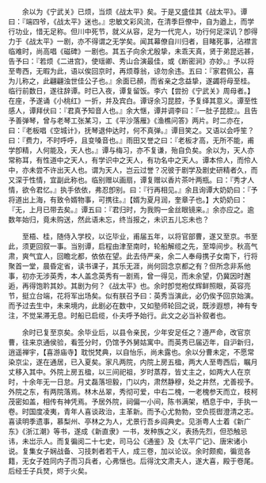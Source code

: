 <!-- { "loadSidebar": true } -->
　　余以为《宁武关》已烦，当烦《战太平》矣。于是又盛佳其《战太平》。谭曰：『端四爷，《战太平》迷也。』忠敏文彩风流，在清季巨僚中，自为遒上，而学行功业，惜无足称。但川中死节，就义从容，足为一代完人，功行何足深讥？卽得力于《战太平》一剧，亦不得谓之无学矣。闻其幕僚自川归者，目睹死事，沾襟言临难时，尚高唱《磁碑》一剧也。其五子向余尤殷挚，未乖天真，贤于弟昆远甚，告予曰：『若烦《二进宫》，使瑶卿、秀山合演最佳，或《断密涧》亦妙。』予以将至粤西，无暇为此，语以俟回京时，再烦尊翁，谅勿余违。五曰：『家君佩公，喜为儿称之，此翩翩浊世佳公子也。』余面已頳，而省亲之念益挚，遂蠲将母至桂。临行前数日，遂往辞谭。时已入夜，谭复留饭。李六【尝扮《宁武关》周母者。】在座，予遂诵《小桃红》一折，并及宾白。谭讶余习昆腔，予复绎其意义。谭至性感人，谭拜伏曰：『君真予知音人也。』余大惬，谭并调李曰：『一肚子昆腔』。且告予善弹琴，曾与老琴工张某习，工《平沙落雁》《渔樵问答》两片。时二亦在，曰：『老板唱《空城计》，抚琴退仲达时，何不真弹。』谭目笑之。又语以会呼笙？曰：『费力，不时呼呼，且变嗓音也。』雨田又誉之曰：『老板才高，无所不能，甫学卽精，人何能及，天人也。』谭与梅习，亦不复谦，殆自负矣。余以为，天人亦常称耳，有性道中之天人，有学识中之天人，有功名中之天人。谭本伶人，而伶人中，亦未尝不许出天人也。谓为天人，岂云过誉？况彼于剧学及剧史研精者久，而又深于性情，宜副此称也。临别赠以画扇，谭复赠以香片茶叶两瓶。曰：『秀才人情，欲令君忆。』执手依依，弗忍卽别。曰：『行再相见。』余且询谭大奶奶曰：『予将道出上海，有致令婿物事，可携往。』【婿为夏月润，奎章子也。】大奶奶曰：『无，上月已带去矣。』谭五曰：『君归时，为我购一金丝眼镜来。』余亦应之。逾数年始归，竟未购送，然此语未忘，终当报之，未识五儿忘未也？ 

　　至梧、桂，随侍入学校，以讫毕业，甫届五年，以将官部曹，遂又至京。书至此，须更回叙一事。当别谭，启程由津至南时，轮船解缆之先，至埠间步。秋高气肃，爽气宜人，回瞻北都，依依在望。此去侍严亲，余二人奉母携子女南下，行将聚首一堂，晨昏定省，读书课子，其乐无涯，尚何回念京都之有？但所念非系他事，初亦无涉英秀，本人盖念英秀有一剧焉，曾一得见，而未余望，仍冀因时邂逅，再得饱耹其妙。其剧为何？《战太平》也。余时卽觉袍仗辉鲜照眼，英容亮节，挺立台端，花将军出场矣。似有朕召予曰：英秀当演此，必仍俟予回京始演。而予过去生中，未来境内，此剧必在数中，又如塾师轮回之说，既涉遐想，神有专注，不觉呆滞无息。时船已启缆，仆夫呼予始行。此文之必当补叙者也。 

　　余时已复至京矣。余毕业后，以县令亲民，少年安足任之？遵严命，改官京曹，往来京通侯验，看签分时，仍馆予外舅姑寓中。而英秀已届迈年，自沪新归，逍遥禅宇，【喜游庙寺】耽悦梵典，以自怡乐，尚未露也。余以分曹未定，不愿常染京尘，遂在通居，已入夏矣。家凡两院，内院上房五楹，两大人至粤西后，瞩月丈移入其中。外院上房五楹，以三间祀祖，岁时蒸荐，皆丈主之，如两大人在京时，十余年无一日怠。月丈磊落坦毅，门以内，肃然静穆，处之井然，尤善视予。外院之东，有两院落焉。林木丛翠，秀彻可爱，中右二槐，一老槐参天而立，枝柯茂密如盖，相传有神凭焉。予居外院，祠偏一小间，陈书满架，栖息于中，手执一卷。时国度凌夷，青年人喜谈政治，主革新。而予心尤勃勃，空负揽辔澄清之志。喜读明季遗事，慕梨州、亭林之为人，尤景行吾乡阎典史。见浙粤人士着《新广东》《浙江潮》等书，遂成《新直隶》一书，发种族之义，表扬先烈，但恐触忌讳，未岀示人。而复徧阅二十七史，司马公《通鉴》及《太平广记》、唐宋诸小说。复集女子娴战备、习技刺者若干人，成三卷，加以论议。余时颇痴，徧览各籍，无女子姓同内子而习兵者，心弗惬也。后得沈文肃夫人，遂大喜，殿于卷尾。后经壬子兵燹，烬于火矣。  

